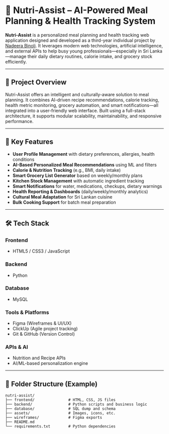 # 🥗 Nutri-Assist – AI-Powered Meal Planning & Health Tracking System

**Nutri-Assist** is a personalized meal planning and health tracking web application designed and developed as a third-year individual project by [Nadeera Binoli](https://www.linkedin.com/in/nadeera-binoli-44747a253/). It leverages modern web technologies, artificial intelligence, and external APIs to help busy young professionals—especially in Sri Lanka—manage their daily dietary routines, calorie intake, and grocery stock efficiently.

---

## 📌 Project Overview

Nutri-Assist offers an intelligent and culturally-aware solution to meal planning. It combines AI-driven recipe recommendations, calorie tracking, health metric monitoring, grocery automation, and smart notifications—all integrated into a user-friendly web interface. Built using a full-stack architecture, it supports modular scalability, maintainability, and responsive performance.

---

## 🧠 Key Features

- **User Profile Management** with dietary preferences, allergies, health conditions
- **AI-Based Personalized Meal Recommendations** using ML and filters
- **Calorie & Nutrition Tracking** (e.g., BMI, daily intake)
- **Smart Grocery List Generator** based on weekly/monthly plans
- **Kitchen Stock Management** with automatic ingredient tracking
- **Smart Notifications** for water, medications, checkups, dietary warnings
- **Health Reporting & Dashboards** (daily/weekly/monthly analytics)
- **Cultural Meal Adaptation** for Sri Lankan cuisine
- **Bulk Cooking Support** for batch meal preparation

---

## 🛠️ Tech Stack

### Frontend
- HTML5 / CSS3 / JavaScript

### Backend
- Python

### Database
- MySQL

### Tools & Platforms
- Figma (Wireframes & UI/UX)
- ClickUp (Agile project tracking)
- Git & GitHub (Version Control)

### APIs & AI
- Nutrition and Recipe APIs
- AI/ML-based personalization engine

---

## 📁 Folder Structure (Example)

```plaintext
nutri-assist/
├── frontend/               # HTML, CSS, JS files
├── backend/                # Python scripts and business logic
├── database/               # SQL dump and schema
├── assets/                 # Images, icons, etc.
├── wireframes/             # Figma exports
├── README.md
└── requirements.txt        # Python dependencies
